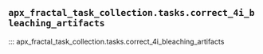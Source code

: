 ## `apx_fractal_task_collection.tasks.correct_4i_bleaching_artifacts`

::: apx_fractal_task_collection.tasks.correct_4i_bleaching_artifacts

